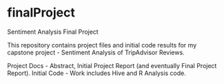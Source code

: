# finalProject
Sentiment Analysis Final Project

This repository contains project files and initial code results for my capstone project - Sentiment Analysis of TripAdvisor Reviews.

Project Docs - Abstract, Initial Project Report (and eventually Final Project Report).
Initial Code - Work includes Hive and R Analysis code.
